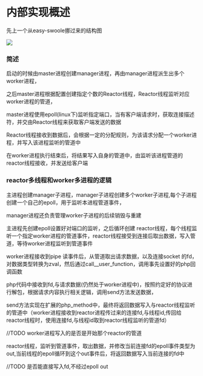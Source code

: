# 内部实现概述

先上一个从easy-swoole挪过来的结构图

![](http://static.zybuluo.com/Lancelot2014/xpatz2wxco47xrzi5xc3keni/structure.png)

### 简述

启动的时候由master进程创建manager进程，再由manager进程派生出多个worker进程，

之后master进程根据配置创建指定个数的Reactor线程，Reactor线程监听对应worker进程的管道，

master进程使用epoll\(linux下\)监听指定端口，当有客户端请求时，获取连接描述符，并交由Reactor线程来获取客户端发送的数据

Reactor线程接收到数据后，会根据一定的分配规则，为该请求分配一个worker进程，并写入该进程监听的管道中

在worker进程执行结束后，将结果写入自身的管道中，由监听该进程管道的reactor线程接收，并发送给客户端

### reactor多线程和worker多进程的逻辑

主进程创建manager子进程，manager子进程创建多个worker子进程,每个子进程创建一个自己的epoll，用于监听本进程管道事件，

manager进程还负责管理worker子进程的后续销毁与重建

主进程先创建epoll设置好对端口的监听，之后循环创建 reactor线程，每个线程监听一个指定worker进程的管道事件，reactor线程接受到连接后取出数据，写入管道，等待worker进程监听到管道事件

worker进程接收到pipe 读事件后，从管道取出请求数据，以及连接socket 的fd，对数据类型转换为zval，然后通过call\_\_user\_function，调用事先设置好的php回调函数

php代码中接收到fd,与请求数据\(仍然处于worker进程中\)，按照约定好的协议进行解包，根据请求内容执行相关逻辑，调用send方法发送数据，

send方法实现在扩展的php\_method中，最终将返回数据写入与reactor线程监听的管道中（worker进程接收到reactor进程传过来的连接fd,与线程id,传回给reactor线程时，使用连接fd,与线程id取到reactor线程监听的管道fd）

//TODO worker进程写入的是否是开始那个reactor的管道

reactor线程，监听到管道事件，取出数据，并修改当前连接fd的epoll事件类型为out,当前线程的epoll循环到这个out事件后，将返回数据写入当前连接的fd中

//TODO 是否能直接写入fd,不经过epoll out

